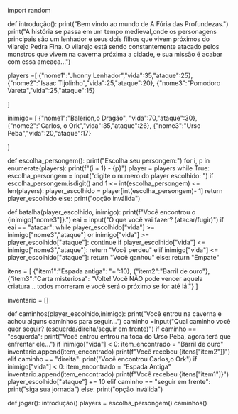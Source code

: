 import random

def introdução():
    print("Bem vindo ao mundo de A Fúria das Profundezas.")
    print("A história se passa em um tempo medieval,onde os personagens principais são um lenhador e seus dois filhos que vivem próximos do vilarejo Pedra Fina. O vilarejo está sendo constantemente atacado pelos monstros que vivem na caverna próxima a cidade, e sua missão é acabar com essa ameaça...")




players =[
    {"nome1":"Jhonny Lenhador","vida":35,"ataque":25},
    {"nome2":"Isaac Tijolinho","vida":25,"ataque":20},
    {"nome3":"Pomodoro Vareta","vida":25,"ataque":15}

]

inimigo= [ 
    {"nome1":"Balerion,o Dragão", "vida":70,"ataque":30},
    {"nome2":"Carlos, o Ork","vida":35,"ataque":26},
    {"nome3":"Urso Peba","vida":20,"ataque":17} 

]

def escolha_persongem(): 
    print("Escolha seu persongem:") 
    for i, p in enumerate(players):
        print(f"{i + 1} - {p}")
    player = players
    while True:
        escolha_persongem = input("digite o numero do player escolhido: ")
        if escolha_persongem.isdigit() and 1 <= int(escolha_persongem) <= len(players):
            player_escolhido = player[int(escolha_persongem)- 1]
            return player_escolhido
        else:
            print("opção inválida")
            
def batalha(player_escolhido, inimigo):
    print(f"Você encontrou o {inimigo["nome3"]}.")
    eai = input("O que você vai fazer?  (atacar/fugir)")
    if eai == "atacar":
            while player_escolhido["vida"] >= inimigo["nome3","ataque"] or inimigo["vida"] >= player_escolhido["ataque"]:
                continue
            if player_escolhido["vida"] <= inimigo["nome3","ataque"]:
                return "Você perdeu"
            elif inimigo["vida"] <= player_escolhido["ataque"]:
                return "Você ganhou"
            else:
                return "Empate"
            
itens = [
    {"item1":"Espada antiga": "+":10},
    {"item2":"Barril de ouro"},
    {"item3":"Carta misteriosa": "Volte! Você NÃO pode vencer aquela criatura... todos morreram e você será o próximo se for até lá."}
]

inventario = []
        
def caminhos(player_escolhido,inimigo):
    print("Você entrou na caverna e achou alguns caminhos para seguir...")
    caminho =input("Qual caminho você quer seguir?  (esquerda/direita/seguir em frente)")
    if caminho == "esquerda":
        print("Você entrou entrou na toca do Urso Peba, agora terá que enfrentar ele...")
        if inimigo["vida"] < 0:
            item_encontrado = "Barril de ouro"
            inventario.append(item_encontrado)
            print(f"Você recebeu {itens["item2"]}")
    elif caminho == "direita":
        print("Você encontrou Carlos,o Ork")
        if inimigo["vida"] < 0:
            item_encontrado = "Espada Antiga"
            inventario.append(item_encontrado)
            print(f"Você recebeu {itens["item1"]}")
            player_escolhido["ataque"] += 10
    elif caminho == "seguir em frente":
        print("siga sua jornada")
    else:
        print("opção inválida")
    
def jogar():
    introdução()
    players = escolha_persongem()
    caminhos()
    
